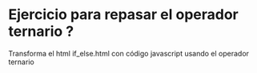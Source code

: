 # Ejercicio para repasar el operador ternario ?

Transforma el html if_else.html con código javascript usando el operador ternario
